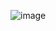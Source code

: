 ![image](https://github.com/Gavin991/DirectX12CodeSamples/blob/master/DirectX12CodeSamplesSolution/DirectX12XAMLBase/DirectX12XAMLBase.png)